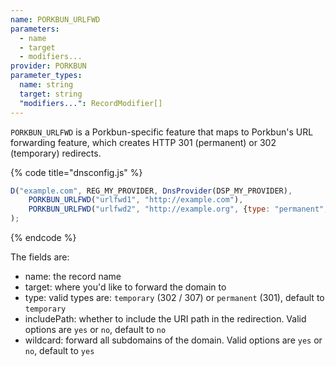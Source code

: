 ```yaml
---
name: PORKBUN_URLFWD
parameters:
  - name
  - target
  - modifiers...
provider: PORKBUN
parameter_types:
  name: string
  target: string
  "modifiers...": RecordModifier[]
---
```


`PORKBUN_URLFWD` is a Porkbun-specific feature that maps to Porkbun's URL forwarding feature, which creates HTTP 301 (permanent) or 302 (temporary) redirects.


{% code title="dnsconfig.js" %}
```javascript
D("example.com", REG_MY_PROVIDER, DnsProvider(DSP_MY_PROVIDER),
    PORKBUN_URLFWD("urlfwd1", "http://example.com"),
    PORKBUN_URLFWD("urlfwd2", "http://example.org", {type: "permanent", includePath: "yes", wildcard: "no"})
);
```
{% endcode %}

The fields are:
* name: the record name
* target: where you'd like to forward the domain to
* type: valid types are: `temporary` (302 / 307) or `permanent` (301), default to `temporary`
* includePath: whether to include the URI path in the redirection. Valid options are `yes` or `no`, default to `no`
* wildcard: forward all subdomains of the domain. Valid options are `yes` or `no`, default to `yes`
